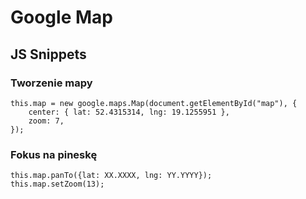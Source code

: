 # Google Map

## JS Snippets

### Tworzenie mapy

```
this.map = new google.maps.Map(document.getElementById("map"), {
    center: { lat: 52.4315314, lng: 19.1255951 },
    zoom: 7,
});
```

### Fokus na pineskę

```
this.map.panTo({lat: XX.XXXX, lng: YY.YYYY});
this.map.setZoom(13);
```
